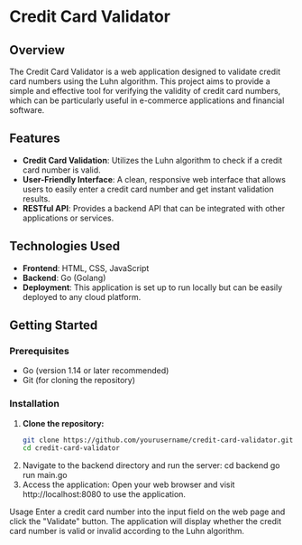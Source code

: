 # Credit Card Validator

## Overview
The Credit Card Validator is a web application designed to validate credit card numbers using the Luhn algorithm. This project aims to provide a simple and effective tool for verifying the validity of credit card numbers, which can be particularly useful in e-commerce applications and financial software.

## Features
- **Credit Card Validation**: Utilizes the Luhn algorithm to check if a credit card number is valid.
- **User-Friendly Interface**: A clean, responsive web interface that allows users to easily enter a credit card number and get instant validation results.
- **RESTful API**: Provides a backend API that can be integrated with other applications or services.

## Technologies Used
- **Frontend**: HTML, CSS, JavaScript
- **Backend**: Go (Golang)
- **Deployment**: This application is set up to run locally but can be easily deployed to any cloud platform.

## Getting Started

### Prerequisites
- Go (version 1.14 or later recommended)
- Git (for cloning the repository)

### Installation

1. **Clone the repository:**
   ```bash
   git clone https://github.com/yourusername/credit-card-validator.git
   cd credit-card-validator
3. Navigate to the backend directory and run the server:
   cd backend
   go run main.go
4. Access the application: Open your web browser and visit http://localhost:8080 to use the application.

Usage
Enter a credit card number into the input field on the web page and click the "Validate" button. The application will display whether the credit card number is valid or invalid according to the Luhn algorithm.
